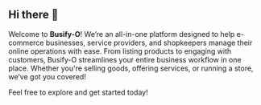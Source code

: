 ## Hi there 👋

Welcome to **Busify-O**! We’re an all-in-one platform designed to help e-commerce businesses, service providers, and shopkeepers manage their online operations with ease. From listing products to engaging with customers, Busify-O streamlines your entire business workflow in one place. Whether you're selling goods, offering services, or running a store, we’ve got you covered!

Feel free to explore and get started today!

